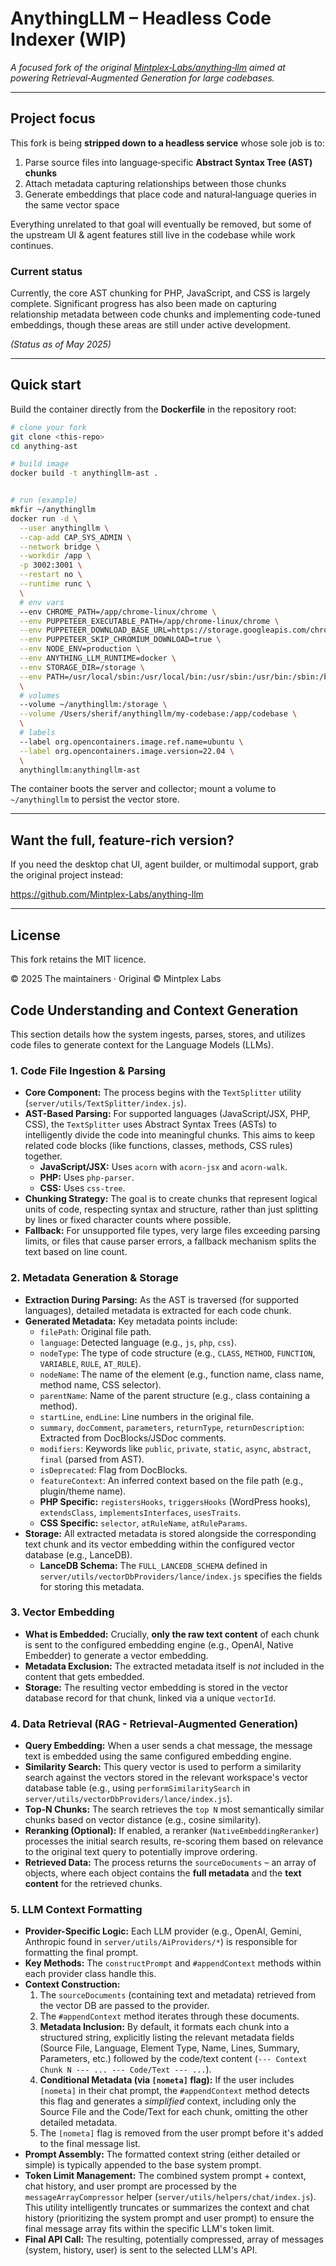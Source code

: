 # AnythingLLM – Headless Code Indexer (WIP)
*A focused fork of the original [Mintplex‑Labs/anything‑llm](https://github.com/Mintplex-Labs/anything-llm) aimed at powering Retrieval‑Augmented Generation for large codebases.*

---

## Project focus

This fork is being **stripped down to a headless service** whose sole job is to:

1. Parse source files into language‑specific **Abstract Syntax Tree (AST) chunks**  
2. Attach metadata capturing relationships between those chunks  
3. Generate embeddings that place code and natural‑language queries in the same vector space  

Everything unrelated to that goal will eventually be removed, but some of the upstream UI & agent features still live in the codebase while work continues.

### Current status

Currently, the core AST chunking for PHP, JavaScript, and CSS is largely complete. Significant progress has also been made on capturing relationship metadata between code chunks and implementing code-tuned embeddings, though these areas are still under active development.

*(Status as of May 2025)*

---

## Quick start

Build the container directly from the **Dockerfile** in the repository root:

```bash
# clone your fork
git clone <this-repo>
cd anything-ast

# build image
docker build -t anythingllm-ast .


# run (example)
mkfir ~/anythingllm
docker run -d \
  --user anythingllm \
  --cap-add CAP_SYS_ADMIN \
  --network bridge \
  --workdir /app \
  -p 3002:3001 \
  --restart no \
  --runtime runc \
  \
  # env vars
  --env CHROME_PATH=/app/chrome-linux/chrome \
  --env PUPPETEER_EXECUTABLE_PATH=/app/chrome-linux/chrome \
  --env PUPPETEER_DOWNLOAD_BASE_URL=https://storage.googleapis.com/chrome-for-testing-public \
  --env PUPPETEER_SKIP_CHROMIUM_DOWNLOAD=true \
  --env NODE_ENV=production \
  --env ANYTHING_LLM_RUNTIME=docker \
  --env STORAGE_DIR=/storage \
  --env PATH=/usr/local/sbin:/usr/local/bin:/usr/sbin:/usr/bin:/sbin:/bin \
  \
  # volumes
  --volume ~/anythingllm:/storage \
  --volume /Users/sherif/anythingllm/my-codebase:/app/codebase \
  \
  # labels
  --label org.opencontainers.image.ref.name=ubuntu \
  --label org.opencontainers.image.version=22.04 \
  \
  anythingllm:anythingllm-ast
```

The container boots the server and collector; mount a volume to `~/anythingllm` to persist the vector store.

---

## Want the full, feature‑rich version?

If you need the desktop chat UI, agent builder, or multimodal support, grab the original project instead:

<https://github.com/Mintplex-Labs/anything-llm>

---

## License

This fork retains the MIT licence.

© 2025 The maintainers · Original © Mintplex Labs

## Code Understanding and Context Generation

This section details how the system ingests, parses, stores, and utilizes code files to generate context for the Language Models (LLMs).

### 1. Code File Ingestion & Parsing

- **Core Component:** The process begins with the `TextSplitter` utility (`server/utils/TextSplitter/index.js`).
- **AST-Based Parsing:** For supported languages (JavaScript/JSX, PHP, CSS), the `TextSplitter` uses Abstract Syntax Trees (ASTs) to intelligently divide the code into meaningful chunks. This aims to keep related code blocks (like functions, classes, methods, CSS rules) together.
    - **JavaScript/JSX:** Uses `acorn` with `acorn-jsx` and `acorn-walk`.
    - **PHP:** Uses `php-parser`.
    - **CSS:** Uses `css-tree`.
- **Chunking Strategy:** The goal is to create chunks that represent logical units of code, respecting syntax and structure, rather than just splitting by lines or fixed character counts where possible.
- **Fallback:** For unsupported file types, very large files exceeding parsing limits, or files that cause parser errors, a fallback mechanism splits the text based on line count.


### 2. Metadata Generation & Storage

- **Extraction During Parsing:** As the AST is traversed (for supported languages), detailed metadata is extracted for each code chunk.
- **Generated Metadata:** Key metadata points include:
    - `filePath`: Original file path.
    - `language`: Detected language (e.g., `js`, `php`, `css`).
    - `nodeType`: The type of code structure (e.g., `CLASS`, `METHOD`, `FUNCTION`, `VARIABLE`, `RULE`, `AT_RULE`).
    - `nodeName`: The name of the element (e.g., function name, class name, method name, CSS selector).
    - `parentName`: Name of the parent structure (e.g., class containing a method).
    - `startLine`, `endLine`: Line numbers in the original file.
    - `summary`, `docComment`, `parameters`, `returnType`, `returnDescription`: Extracted from DocBlocks/JSDoc comments.
    - `modifiers`: Keywords like `public`, `private`, `static`, `async`, `abstract`, `final` (parsed from AST).
    - `isDeprecated`: Flag from DocBlocks.
    - `featureContext`: An inferred context based on the file path (e.g., plugin/theme name).
    - **PHP Specific:** `registersHooks`, `triggersHooks` (WordPress hooks), `extendsClass`, `implementsInterfaces`, `usesTraits`.
    - **CSS Specific:** `selector`, `atRuleName`, `atRuleParams`.
- **Storage:** All extracted metadata is stored alongside the corresponding text chunk and its vector embedding within the configured vector database (e.g., LanceDB).
    - **LanceDB Schema:** The `FULL_LANCEDB_SCHEMA` defined in `server/utils/vectorDbProviders/lance/index.js` specifies the fields for storing this metadata.

### 3. Vector Embedding

- **What is Embedded:** Crucially, **only the raw text content** of each chunk is sent to the configured embedding engine (e.g., OpenAI, Native Embedder) to generate a vector embedding.
- **Metadata Exclusion:** The extracted metadata itself is *not* included in the content that gets embedded.
- **Storage:** The resulting vector embedding is stored in the vector database record for that chunk, linked via a unique `vectorId`.

### 4. Data Retrieval (RAG - Retrieval-Augmented Generation)

- **Query Embedding:** When a user sends a chat message, the message text is embedded using the same configured embedding engine.
- **Similarity Search:** This query vector is used to perform a similarity search against the vectors stored in the relevant workspace's vector database table (e.g., using `performSimilaritySearch` in `server/utils/vectorDbProviders/lance/index.js`).
- **Top-N Chunks:** The search retrieves the `top N` most semantically similar chunks based on vector distance (e.g., cosine similarity).
- **Reranking (Optional):** If enabled, a reranker (`NativeEmbeddingReranker`) processes the initial search results, re-scoring them based on relevance to the original text query to potentially improve ordering.
- **Retrieved Data:** The process returns the `sourceDocuments` – an array of objects, where each object contains the **full metadata** and the **text content** for the retrieved chunks.

### 5. LLM Context Formatting

- **Provider-Specific Logic:** Each LLM provider (e.g., OpenAI, Gemini, Anthropic found in `server/utils/AiProviders/*`) is responsible for formatting the final prompt.
- **Key Methods:** The `constructPrompt` and `#appendContext` methods within each provider class handle this.
- **Context Construction:**
    1. The `sourceDocuments` (containing text and metadata) retrieved from the vector DB are passed to the provider.
    2. The `#appendContext` method iterates through these documents.
    3. **Metadata Inclusion:** By default, it formats each chunk into a structured string, explicitly listing the relevant metadata fields (Source File, Language, Element Type, Name, Lines, Summary, Parameters, etc.) followed by the code/text content (`--- Context Chunk N --- ... --- Code/Text --- ...`).
    4. **Conditional Metadata (via `[nometa]` flag):** If the user includes `[nometa]` in their chat prompt, the `#appendContext` method detects this flag and generates a *simplified* context, including only the Source File and the Code/Text for each chunk, omitting the other detailed metadata.
    5. The `[nometa]` flag is removed from the user prompt before it's added to the final message list.
- **Prompt Assembly:** The formatted context string (either detailed or simple) is typically appended to the base system prompt.
- **Token Limit Management:** The combined system prompt + context, chat history, and user prompt are processed by the `messageArrayCompressor` helper (`server/utils/helpers/chat/index.js`). This utility intelligently truncates or summarizes the context and chat history (prioritizing the system prompt and user prompt) to ensure the final message array fits within the specific LLM's token limit.
- **Final API Call:** The resulting, potentially compressed, array of messages (system, history, user) is sent to the selected LLM's API.
